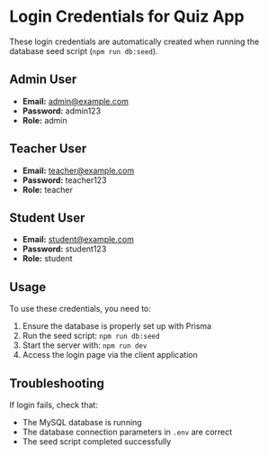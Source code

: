 # Login Credentials for Quiz App

These login credentials are automatically created when running the database seed script (`npm run db:seed`).

## Admin User
- **Email:** admin@example.com
- **Password:** admin123
- **Role:** admin

## Teacher User
- **Email:** teacher@example.com
- **Password:** teacher123
- **Role:** teacher

## Student User
- **Email:** student@example.com
- **Password:** student123
- **Role:** student

## Usage
To use these credentials, you need to:

1. Ensure the database is properly set up with Prisma
2. Run the seed script: `npm run db:seed`
3. Start the server with: `npm run dev`
4. Access the login page via the client application

## Troubleshooting
If login fails, check that:
- The MySQL database is running
- The database connection parameters in `.env` are correct
- The seed script completed successfully 